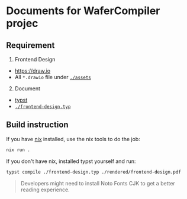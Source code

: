 # Documents for WaferCompiler projec

## Requirement
1. Frontend Design
  * <https://draw.io>
  * All `*.drawio` file under [`./assets`](./assets)
2. Document
  * [typst](https://typst.app/)
  * [`./frontend-design.typ`](./frontend-design.typ)

## Build instruction
If you have [nix](https://nixos.org/) installed, use the nix tools to do the job:
```bash
nix run .
```

If you don't have nix, installed typst yourself and run:
```bash
typst compile ./frontend-design.typ ./rendered/frontend-design.pdf
```

> Developers might need to install Noto Fonts CJK to get a better reading experience.
